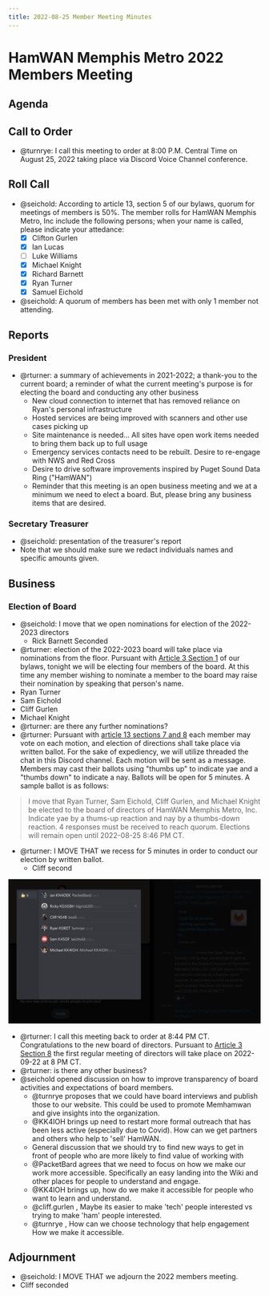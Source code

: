 ```yaml
---
title: 2022-08-25 Member Meeting Minutes
---
```

# HamWAN Memphis Metro 2022 Members Meeting

## Agenda

## Call to Order

- @turnrye: I call this meeting to order at 8:00 P.M. Central Time on August 25, 2022 taking place via Discord Voice Channel conference.

## Roll Call

- @seichold: According to article 13, section 5 of our bylaws, quorum for meetings of members is 50%. The member rolls for HamWAN Memphis Metro, Inc include the following persons; when your name is called, please indicate your attedance:
  * [x] Clifton Gurlen
  * [x] Ian Lucas
  * [ ] Luke Williams
  * [x] Michael Knight
  * [x] Richard Barnett
  * [x] Ryan Turner
  * [x] Samuel Eichold
- @seichold: A quorum of members has been met with only 1 member not attending.

## Reports

### President

- @rturner: a summary of achievements in 2021-2022; a thank-you to the current board; a reminder of what the current meeting's purpose is for electing the board and conducting any other business
  - New cloud connection to internet that has removed reliance on Ryan's personal infrastructure
  - Hosted services are being improved with scanners and other use cases picking up
  - Site maintenance is needed... All sites have open work items needed to bring them back up to full usage
  - Emergency services contacts need to be rebuilt. Desire to re-engage with NWS and Red Cross
  - Desire to drive software improvements inspired by Puget Sound Data Ring ("HamWAN")
  - Reminder that this meeting is an open business meeting and we at a minimum we need to elect a board. But, please bring any business items that are desired.

### Secretary Treasurer

- @seichold: presentation of the treasurer's report
- Note that we should make sure we redact individuals names and specific amounts given.

## Business

### Election of Board

- @seichold: I move that we open nominations for election of the 2022-2023 directors
  - Rick Barnett Seconded
- @rturner: election of the 2022-2023 board will take place via nominations from the floor. Pursuant with [Article 3 Section 1](https://gitlab.com/groups/memhamwan/-/wikis/Business-Ops/Bylaws#section-1-number) of our bylaws, tonight we will be electing four members of the board. At this time any member wishing to nominate a member to the board may raise their nomination by speaking that person's name.
- Ryan Turner
- Sam Eichold
- Cliff Gurlen
- Michael Knight
- @rturner: are there any further nominations?
- @rturner: Pursuant with [article 13 sections 7 and 8](https://gitlab.com/groups/memhamwan/-/wikis/Business-Ops/Bylaws#section-7-voting-rights) each member may vote on each motion, and election of directions shall take place via written ballot. For the sake of expediency, we will utilize threaded the chat in this Discord channel. Each motion will be sent as a message. Members may cast their ballots using "thumbs up" to indicate yae and a "thumbs down" to indicate a nay. Ballots will be open for 5 minutes. A sample ballot is as follows:

> I move that Ryan Turner, Sam Eichold, Cliff Gurlen, and Michael Knight be elected to the board of directors of HamWAN Memphis Metro, Inc. Indicate yae by a thums-up reaction and nay by a thumbs-down reaction. 4 responses must be received to reach quorum. Elections will remain open until 2022-08-25 8:46 PM CT.

- @rturner: I MOVE THAT we recess for 5 minutes in order to conduct our election by written ballot.
  - Cliff second

![Screen_Shot_2022-08-26_at_12.01.07_PM](images/Screen_Shot_2022-08-26_at_12.01.07_PM.png)

- @rturner: I call this meeting back to order at 8:44 PM CT. Congratulations to the new board of directors. Pursuant to [Article 3 Section 8](../Bylaws#section-8-regular-meetings) the first regular meeting of directors will take place on 2022-09-22 at 8 PM CT.
- @rturner: is there any other business?
- @seichold opened discussion on how to improve transparency of board activities and expectations of board members.
  - @turnrye proposes that we could have board interviews and publish those to our website. This could be used to promote Memhamwan and give insights into the organization.
  - @KK4IOH  brings up need to restart more formal outreach that has been less active (especially due to Covid). How can we get partners and others who help to 'sell' HamWAN.
  - General discussion that we should try to find new ways to get in front of people who are more likely to find value of working with
  - @PacketBard  agrees that we need to focus on how we make our work more accessible. Specifically an easy landing into the Wiki and other places for people to understand and engage.
  - @KK4IOH  brings up, how do we make it accessible for people who want to learn and understand.
  - @cliff.gurlen , Maybe its easier to make 'tech' people interested vs trying to make 'ham' people interested.
  - @turnrye , How can we choose technology that help engagement How we make it accessible.

## Adjournment

- @seichold: I MOVE THAT we adjourn the 2022 members meeting.
- Cliff seconded